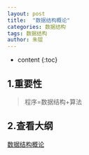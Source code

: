 ```yaml
---
layout: post
title:  "数据结构概论"
categories: 数据结构
tags: 数据结构
author: 朱锟
---
```



* content
{:toc}
## 1.重要性

> 程序=数据结构+算法



## 2.查看大纲

[数据结构概论](http://note.youdao.com/noteshare?id=32b86bc69772c8455c8bc202524eeab9&sub=6C4F6B63CE214329BEB574B287D54635)



